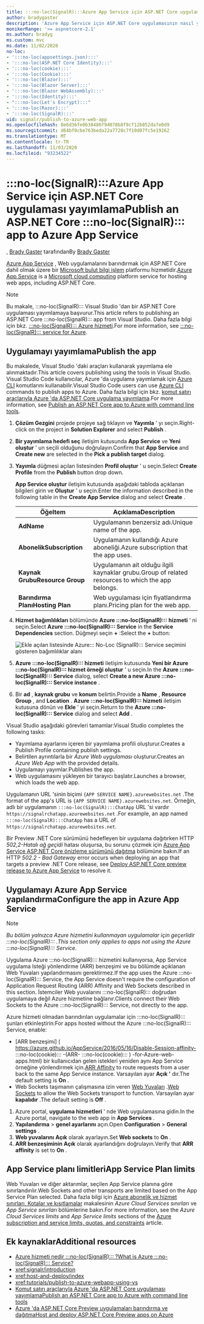 ```yaml
---
title: :::no-loc(SignalR):::Azure App Service için ASP.NET Core uygulaması yayımlama
author: bradygaster
description: 'Azure App Service için ASP.NET Core uygulamasının nasıl yayımlanacağını öğrenin :::no-loc(SignalR)::: .'
monikerRange: '>= aspnetcore-2.1'
ms.author: bradyg
ms.custom: mvc
ms.date: 11/02/2020
no-loc:
- ':::no-loc(appsettings.json):::'
- ':::no-loc(ASP.NET Core Identity):::'
- ':::no-loc(cookie):::'
- ':::no-loc(Cookie):::'
- ':::no-loc(Blazor):::'
- ':::no-loc(Blazor Server):::'
- ':::no-loc(Blazor WebAssembly):::'
- ':::no-loc(Identity):::'
- ":::no-loc(Let's Encrypt):::"
- ':::no-loc(Razor):::'
- ':::no-loc(SignalR):::'
uid: signalr/publish-to-azure-web-app
ms.openlocfilehash: 8e6d36fe0b38486f94078b8f9cf12b852da7e0d9
ms.sourcegitcommit: d64bf0cbe763beda22a7728c7f10d07fc5e19262
ms.translationtype: MT
ms.contentlocale: tr-TR
ms.lasthandoff: 11/03/2020
ms.locfileid: "93234522"
---
```

# <a name="publish-an-aspnet-core-no-locsignalr-app-to-azure-app-service"></a><span data-ttu-id="6b344-103">:::no-loc(SignalR):::Azure App Service için ASP.NET Core uygulaması yayımlama</span><span class="sxs-lookup"><span data-stu-id="6b344-103">Publish an ASP.NET Core :::no-loc(SignalR)::: app to Azure App Service</span></span>

<span data-ttu-id="6b344-104">, [Brady Gaster](https://twitter.com/bradygaster) tarafından</span><span class="sxs-lookup"><span data-stu-id="6b344-104">By [Brady Gaster](https://twitter.com/bradygaster)</span></span>

<span data-ttu-id="6b344-105">[Azure App Service](/azure/app-service/app-service-web-overview) , Web uygulamalarını barındırmak için ASP.NET Core dahil olmak üzere bir [Microsoft bulut bilgi işlem](https://azure.microsoft.com/) platformu hizmetidir.</span><span class="sxs-lookup"><span data-stu-id="6b344-105">[Azure App Service](/azure/app-service/app-service-web-overview) is a [Microsoft cloud computing](https://azure.microsoft.com/) platform service for hosting web apps, including ASP.NET Core.</span></span>

> [!NOTE]
> <span data-ttu-id="6b344-106">Bu makale, :::no-loc(SignalR)::: Visual Studio 'dan bir ASP.NET Core uygulaması yayımlamaya başvurur.</span><span class="sxs-lookup"><span data-stu-id="6b344-106">This article refers to publishing an ASP.NET Core :::no-loc(SignalR)::: app from Visual Studio.</span></span> <span data-ttu-id="6b344-107">Daha fazla bilgi için bkz. [ :::no-loc(SignalR)::: Azure hizmeti](https://azure.microsoft.com/services/signalr-service).</span><span class="sxs-lookup"><span data-stu-id="6b344-107">For more information, see [:::no-loc(SignalR)::: service for Azure](https://azure.microsoft.com/services/signalr-service).</span></span>

## <a name="publish-the-app"></a><span data-ttu-id="6b344-108">Uygulamayı yayımlama</span><span class="sxs-lookup"><span data-stu-id="6b344-108">Publish the app</span></span>

<span data-ttu-id="6b344-109">Bu makalede, Visual Studio 'daki araçları kullanarak yayımlama ele alınmaktadır.</span><span class="sxs-lookup"><span data-stu-id="6b344-109">This article covers publishing using the tools in Visual Studio.</span></span> <span data-ttu-id="6b344-110">Visual Studio Code kullanıcılar, Azure 'da uygulama yayımlamak için [Azure CLI](/cli/azure) komutlarını kullanabilir.</span><span class="sxs-lookup"><span data-stu-id="6b344-110">Visual Studio Code users can use [Azure CLI](/cli/azure) commands to publish apps to Azure.</span></span> <span data-ttu-id="6b344-111">Daha fazla bilgi için bkz. [komut satırı araçlarıyla Azure 'da ASP.NET Core uygulama yayımlama](/azure/app-service/app-service-web-get-started-dotnet).</span><span class="sxs-lookup"><span data-stu-id="6b344-111">For more information, see [Publish an ASP.NET Core app to Azure with command line tools](/azure/app-service/app-service-web-get-started-dotnet).</span></span>

1. <span data-ttu-id="6b344-112">**Çözüm Gezgini** projede projeye sağ tıklayın ve **Yayımla** ' yı seçin.</span><span class="sxs-lookup"><span data-stu-id="6b344-112">Right-click on the project in **Solution Explorer** and select **Publish** .</span></span>

1. <span data-ttu-id="6b344-113">**Bir yayımlama hedefi seç** iletişim kutusunda **App Service** ve **Yeni oluştur** ' un seçili olduğunu doğrulayın.</span><span class="sxs-lookup"><span data-stu-id="6b344-113">Confirm that **App Service** and **Create new** are selected in the **Pick a publish target** dialog.</span></span>

1. <span data-ttu-id="6b344-114">**Yayımla** düğmesi açılan listesinden **Profil oluştur** ' u seçin.</span><span class="sxs-lookup"><span data-stu-id="6b344-114">Select **Create Profile** from the **Publish** button drop down.</span></span>

   <span data-ttu-id="6b344-115">**App Service oluştur** iletişim kutusunda aşağıdaki tabloda açıklanan bilgileri girin ve **Oluştur** ' u seçin.</span><span class="sxs-lookup"><span data-stu-id="6b344-115">Enter the information described in the following table in the **Create App Service** dialog and select **Create** .</span></span>

   | <span data-ttu-id="6b344-116">Öğe</span><span class="sxs-lookup"><span data-stu-id="6b344-116">Item</span></span>               | <span data-ttu-id="6b344-117">Açıklama</span><span class="sxs-lookup"><span data-stu-id="6b344-117">Description</span></span> |
   | ------------------ | ----------- |
   | <span data-ttu-id="6b344-118">**Ad**</span><span class="sxs-lookup"><span data-stu-id="6b344-118">**Name**</span></span>           | <span data-ttu-id="6b344-119">Uygulamanın benzersiz adı.</span><span class="sxs-lookup"><span data-stu-id="6b344-119">Unique name of the app.</span></span> |
   | <span data-ttu-id="6b344-120">**Abonelik**</span><span class="sxs-lookup"><span data-stu-id="6b344-120">**Subscription**</span></span>   | <span data-ttu-id="6b344-121">Uygulamanın kullandığı Azure aboneliği.</span><span class="sxs-lookup"><span data-stu-id="6b344-121">Azure subscription that the app uses.</span></span> |
   | <span data-ttu-id="6b344-122">**Kaynak Grubu**</span><span class="sxs-lookup"><span data-stu-id="6b344-122">**Resource Group**</span></span> | <span data-ttu-id="6b344-123">Uygulamanın ait olduğu ilgili kaynaklar grubu.</span><span class="sxs-lookup"><span data-stu-id="6b344-123">Group of related resources to which the app belongs.</span></span> |
   | <span data-ttu-id="6b344-124">**Barındırma Planı**</span><span class="sxs-lookup"><span data-stu-id="6b344-124">**Hosting Plan**</span></span>   | <span data-ttu-id="6b344-125">Web uygulaması için fiyatlandırma planı.</span><span class="sxs-lookup"><span data-stu-id="6b344-125">Pricing plan for the web app.</span></span> |

1. <span data-ttu-id="6b344-126">**Hizmet bağımlılıkları** bölümünde **Azure :::no-loc(SignalR)::: hizmeti** ' ni seçin.</span><span class="sxs-lookup"><span data-stu-id="6b344-126">Select **Azure :::no-loc(SignalR)::: Service** in the **Service Dependencies** section.</span></span> <span data-ttu-id="6b344-127">Düğmeyi seçin **+** :</span><span class="sxs-lookup"><span data-stu-id="6b344-127">Select the **+** button:</span></span>

   ![Ekle açılan listesinde Azure::: No-Loc (SignalR)::: Service seçimini gösteren bağımlılıklar alanı](publish-to-azure-web-app/_static/signalr-service-dependency.png)

1. <span data-ttu-id="6b344-129">**Azure :::no-loc(SignalR)::: hizmeti** iletişim kutusunda **Yeni bir Azure :::no-loc(SignalR)::: hizmet örneği oluştur** ' u seçin.</span><span class="sxs-lookup"><span data-stu-id="6b344-129">In the **Azure :::no-loc(SignalR)::: Service** dialog, select **Create a new Azure :::no-loc(SignalR)::: Service instance** .</span></span>

1. <span data-ttu-id="6b344-130">Bir **ad** , **kaynak grubu** ve **konum** belirtin.</span><span class="sxs-lookup"><span data-stu-id="6b344-130">Provide a **Name** , **Resource Group** , and **Location** .</span></span> <span data-ttu-id="6b344-131">**Azure :::no-loc(SignalR)::: hizmeti** iletişim kutusuna dönün ve **Ekle** ' yi seçin.</span><span class="sxs-lookup"><span data-stu-id="6b344-131">Return to the **Azure :::no-loc(SignalR)::: Service** dialog and select **Add** .</span></span>

<span data-ttu-id="6b344-132">Visual Studio aşağıdaki görevleri tamamlar:</span><span class="sxs-lookup"><span data-stu-id="6b344-132">Visual Studio completes the following tasks:</span></span>

* <span data-ttu-id="6b344-133">Yayımlama ayarlarını içeren bir yayımlama profili oluşturur.</span><span class="sxs-lookup"><span data-stu-id="6b344-133">Creates a Publish Profile containing publish settings.</span></span>
* <span data-ttu-id="6b344-134">Belirtilen ayrıntılarla bir *Azure Web uygulaması* oluşturur.</span><span class="sxs-lookup"><span data-stu-id="6b344-134">Creates an *Azure Web App* with the provided details.</span></span>
* <span data-ttu-id="6b344-135">Uygulamayı yayımlar.</span><span class="sxs-lookup"><span data-stu-id="6b344-135">Publishes the app.</span></span>
* <span data-ttu-id="6b344-136">Web uygulamasını yükleyen bir tarayıcı başlatır.</span><span class="sxs-lookup"><span data-stu-id="6b344-136">Launches a browser, which loads the web app.</span></span>

<span data-ttu-id="6b344-137">Uygulamanın URL 'sinin biçimi `{APP SERVICE NAME}.azurewebsites.net` .</span><span class="sxs-lookup"><span data-stu-id="6b344-137">The format of the app's URL is `{APP SERVICE NAME}.azurewebsites.net`.</span></span> <span data-ttu-id="6b344-138">Örneğin, adlı bir uygulamanın `:::no-loc(SignalR):::ChatApp` URL 'si vardır `https://signalrchatapp.azurewebsites.net` .</span><span class="sxs-lookup"><span data-stu-id="6b344-138">For example, an app named `:::no-loc(SignalR):::ChatApp` has a URL of `https://signalrchatapp.azurewebsites.net`.</span></span>

<span data-ttu-id="6b344-139">Bir Preview .NET Core sürümünü hedefleyen bir uygulama dağıtırken HTTP *502,2-Hatalı ağ geçidi* hatası oluşursa, bu sorunu çözmek için [Azure App Service ASP.NET Core önizleme sürümünü dağıtma](xref:host-and-deploy/azure-apps/index#deploy-aspnet-core-preview-release-to-azure-app-service) bölümüne bakın.</span><span class="sxs-lookup"><span data-stu-id="6b344-139">If an HTTP *502.2 - Bad Gateway* error occurs when deploying an app that targets a preview .NET Core release, see [Deploy ASP.NET Core preview release to Azure App Service](xref:host-and-deploy/azure-apps/index#deploy-aspnet-core-preview-release-to-azure-app-service) to resolve it.</span></span>

## <a name="configure-the-app-in-azure-app-service"></a><span data-ttu-id="6b344-140">Uygulamayı Azure App Service yapılandırma</span><span class="sxs-lookup"><span data-stu-id="6b344-140">Configure the app in Azure App Service</span></span>

> [!NOTE]
> <span data-ttu-id="6b344-141">*Bu bölüm yalnızca Azure hizmetini kullanmayan uygulamalar için geçerlidir :::no-loc(SignalR)::: .*</span><span class="sxs-lookup"><span data-stu-id="6b344-141">*This section only applies to apps not using the Azure :::no-loc(SignalR)::: Service.*</span></span>
>
> <span data-ttu-id="6b344-142">Uygulama Azure :::no-loc(SignalR)::: hizmetini kullanıyorsa, App Service uygulama Isteği yönlendirme (ARR) benzeşimi ve bu bölümde açıklanan Web Yuvaları yapılandırmasını gerektirmez.</span><span class="sxs-lookup"><span data-stu-id="6b344-142">If the app uses the Azure :::no-loc(SignalR)::: Service, the App Service doesn't require the configuration of Application Request Routing (ARR) Affinity and Web Sockets described in this section.</span></span> <span data-ttu-id="6b344-143">İstemciler Web yuvalarını :::no-loc(SignalR)::: doğrudan uygulamaya değil Azure hizmetine bağlanır.</span><span class="sxs-lookup"><span data-stu-id="6b344-143">Clients connect their Web Sockets to the Azure :::no-loc(SignalR)::: Service, not directly to the app.</span></span>

<span data-ttu-id="6b344-144">Azure hizmeti olmadan barındırılan uygulamalar için :::no-loc(SignalR)::: şunları etkinleştirin:</span><span class="sxs-lookup"><span data-stu-id="6b344-144">For apps hosted without the Azure :::no-loc(SignalR)::: Service, enable:</span></span>

* <span data-ttu-id="6b344-145">[ARR benzeşimi] ( https://azure.github.io/AppService/2016/05/16/Disable-Session-affinity- :::no-loc(cookie)::: -(ARR- :::no-loc(cookie)::: ) -for-Azure-web-apps.html) bir kullanıcıdan gelen istekleri yeniden aynı App Service örneğine yönlendirmek için.</span><span class="sxs-lookup"><span data-stu-id="6b344-145">[ARR Affinity](https://azure.github.io/AppService/2016/05/16/Disable-Session-affinity-:::no-loc(cookie):::-(ARR-:::no-loc(cookie):::)-for-Azure-web-apps.html) to route requests from a user back to the same App Service instance.</span></span> <span data-ttu-id="6b344-146">Varsayılan ayar **Açık '** dır.</span><span class="sxs-lookup"><span data-stu-id="6b344-146">The default setting is **On** .</span></span>
* <span data-ttu-id="6b344-147">Web Sockets taşımanın çalışmasına izin veren [Web Yuvaları](xref:fundamentals/websockets) .</span><span class="sxs-lookup"><span data-stu-id="6b344-147">[Web Sockets](xref:fundamentals/websockets) to allow the Web Sockets transport to function.</span></span> <span data-ttu-id="6b344-148">Varsayılan ayar **kapalıdır** .</span><span class="sxs-lookup"><span data-stu-id="6b344-148">The default setting is **Off** .</span></span>

1. <span data-ttu-id="6b344-149">Azure portal, **uygulama hizmetleri** ' nde Web uygulamasına gidin.</span><span class="sxs-lookup"><span data-stu-id="6b344-149">In the Azure portal, navigate to the web app in **App Services** .</span></span>
1. <span data-ttu-id="6b344-150">**Yapılandırma**  >  **genel ayarlarını** açın.</span><span class="sxs-lookup"><span data-stu-id="6b344-150">Open **Configuration** > **General settings** .</span></span>
1. <span data-ttu-id="6b344-151">**Web yuvalarını** **Açık** olarak ayarlayın.</span><span class="sxs-lookup"><span data-stu-id="6b344-151">Set **Web sockets** to **On** .</span></span>
1. <span data-ttu-id="6b344-152">**ARR benzeşiminin** **Açık** olarak ayarlandığını doğrulayın.</span><span class="sxs-lookup"><span data-stu-id="6b344-152">Verify that **ARR affinity** is set to **On** .</span></span>

## <a name="app-service-plan-limits"></a><span data-ttu-id="6b344-153">App Service planı limitleri</span><span class="sxs-lookup"><span data-stu-id="6b344-153">App Service Plan limits</span></span>

<span data-ttu-id="6b344-154">Web Yuvaları ve diğer aktarımlar, seçilen App Service planına göre sınırlandırılır.</span><span class="sxs-lookup"><span data-stu-id="6b344-154">Web Sockets and other transports are limited based on the App Service Plan selected.</span></span> <span data-ttu-id="6b344-155">Daha fazla bilgi için [Azure abonelik ve hizmet sınırları, Kotalar ve kısıtlamalar](/azure/azure-subscription-service-limits#app-service-limits) makalesinin *Azure Cloud Services sınırları* ve *App Service sınırları* bölümlerine bakın.</span><span class="sxs-lookup"><span data-stu-id="6b344-155">For more information, see the *Azure Cloud Services limits* and *App Service limits* sections of the [Azure subscription and service limits, quotas, and constraints](/azure/azure-subscription-service-limits#app-service-limits) article.</span></span>

## <a name="additional-resources"></a><span data-ttu-id="6b344-156">Ek kaynaklar</span><span class="sxs-lookup"><span data-stu-id="6b344-156">Additional resources</span></span>

* [<span data-ttu-id="6b344-157">Azure hizmeti nedir :::no-loc(SignalR)::: ?</span><span class="sxs-lookup"><span data-stu-id="6b344-157">What is Azure :::no-loc(SignalR)::: Service?</span></span>](/azure/azure-signalr/signalr-overview)
* <xref:signalr/introduction>
* <xref:host-and-deploy/index>
* <xref:tutorials/publish-to-azure-webapp-using-vs>
* [<span data-ttu-id="6b344-158">Komut satırı araçlarıyla Azure 'da ASP.NET Core uygulaması yayımlama</span><span class="sxs-lookup"><span data-stu-id="6b344-158">Publish an ASP.NET Core app to Azure with command line tools</span></span>](/azure/app-service/app-service-web-get-started-dotnet)
* [<span data-ttu-id="6b344-159">Azure 'da ASP.NET Core Preview uygulamaları barındırma ve dağıtma</span><span class="sxs-lookup"><span data-stu-id="6b344-159">Host and deploy ASP.NET Core Preview apps on Azure</span></span>](xref:host-and-deploy/azure-apps/index#deploy-aspnet-core-preview-release-to-azure-app-service)
